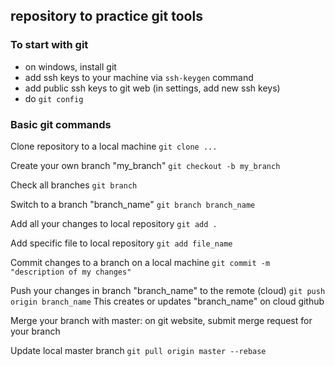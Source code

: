 ## repository to practice git tools

### To start with git

- on windows, install git 
- add ssh keys to your machine via `ssh-keygen` command
- add public ssh keys to git web (in settings, add new ssh keys)
- do `git config`

### Basic git commands 

Clone repository to a local machine
`git clone ...`

Create your own branch "my_branch"
`git checkout -b my_branch`

Check all branches
`git branch`

Switch to a branch "branch_name"
`git branch branch_name`

Add all your changes to local repository
`git add .`

Add specific file to local repository
`git add file_name`

Commit changes to a branch on a local machine
`git commit -m "description of my changes"`

Push your changes in branch "branch_name" to the remote (cloud)
`git push origin branch_name`
This creates or updates "branch_name" on cloud github

Merge your branch with master: on git website, submit merge request for your branch 

Update local master branch
`git pull origin master --rebase`
